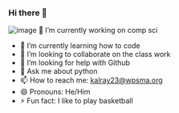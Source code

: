 ### Hi there 👋
![image](https://user-images.githubusercontent.com/64606375/227984514-234a960b-7fc4-4b15-8084-d496187b4bb2.png)
🔭 I’m currently working on comp sci
- 🌱 I’m currently learning how to code
- 👯 I’m looking to collaborate on the class work
- 🤔 I’m looking for help with Github
- 💬 Ask me about python
- 📫 How to reach me: kalray23@wpsma.org
- 😄 Pronouns: He/Him
- ⚡ Fun fact: I like to play basketball
